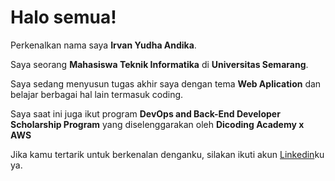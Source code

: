 # Halo semua! 

Perkenalkan nama saya **Irvan Yudha Andika**.<br>

Saya seorang **Mahasiswa Teknik Informatika** di **Universitas Semarang**.<br>

Saya sedang menyusun tugas akhir saya dengan tema **Web Aplication** dan belajar berbagai hal lain termasuk coding.<br>

Saya saat ini juga ikut program **DevOps and Back-End Developer Scholarship Program** yang diselenggarakan oleh **Dicoding Academy x AWS**

Jika kamu tertarik untuk berkenalan denganku, silakan ikuti akun [Linkedin](https://id.linkedin.com/in/irvan-yudha-andika-82419b204)ku ya.
